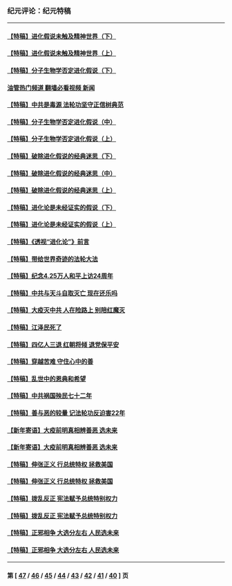 ### 纪元评论：纪元特稿
---
#### [【特稿】进化假说未触及精神世界（下）](../../pages/nsc424/n14048707.md?08180330) 
#### [【特稿】进化假说未触及精神世界（上）](../../pages/nsc424/n14042113.md?08180330) 
#### [【特稿】分子生物学否定进化假说（下）](../../pages/nsc424/n14038267.md?08180330) 
#### [油管热门频道 翻墙必看视频 新闻](ok?08180330)
#### [【特稿】中共是毒源 法轮功坚守正信树典范](../../pages/nsc424/n14037281.md?08180330) 
#### [【特稿】分子生物学否定进化假说（中）](../../pages/nsc424/n14035548.md?08180330) 
#### [【特稿】分子生物学否定进化假说（上）](../../pages/nsc424/n14032398.md?08180330) 
#### [【特稿】破除进化假说的经典迷思（下）](../../pages/nsc424/n14029015.md?08180330) 
#### [【特稿】破除进化假说的经典迷思（中）](../../pages/nsc424/n14027341.md?08180330) 
#### [【特稿】破除进化假说的经典迷思（上）](../../pages/nsc424/n14024749.md?08180330) 
#### [【特稿】进化论是未经证实的假说（下）](../../pages/nsc424/n14022170.md?08180330) 
#### [【特稿】进化论是未经证实的假说（上）](../../pages/nsc424/n14020737.md?08180330) 
#### [【特稿】《透视“进化论”》前言](../../pages/nsc424/n14019941.md?08180330) 
#### [【特稿】带给世界奇迹的法轮大法](../../pages/nsc424/n13994132.md?08180330) 
#### [【特稿】纪念4.25万人和平上访24周年](../../pages/nsc424/n13980883.md?08180330) 
#### [【特稿】中共与天斗自取灭亡 现在还乐吗](../../pages/nsc424/n13897482.md?08180330) 
#### [【特稿】大疫灭中共 人在险路上 别陪红魔灭](../../pages/nsc424/n13890697.md?08180330) 
#### [【特稿】江泽民死了](../../pages/nsc424/n13876300.md?08180330) 
#### [【特稿】四亿人三退 红朝将倾 退党保平安](../../pages/nsc424/n13794378.md?08180330) 
#### [【特稿】穿越苦难 守住心中的善](../../pages/nsc424/n13784979.md?08180330) 
#### [【特稿】乱世中的恩典和希望](../../pages/nsc424/n13734687.md?08180330) 
#### [【特稿】中共祸国殃民七十二年](../../pages/nsc424/n13272607.md?08180330) 
#### [【特稿】善与恶的较量 记法轮功反迫害22年](../../pages/nsc424/n13086597.md?08180330) 
#### [【新年寄语】大疫前明真相辨善恶 选未来](../../pages/nsc424/n12660855.md?08180330) 
#### [【新年寄语】大疫前明真相辨善恶 选未来](../../pages/nsc424/n12660855.md?08180330) 
#### [【特稿】伸张正义 行总统特权 拯救美国](../../pages/nsc424/n12616806.md?08180330) 
#### [【特稿】伸张正义 行总统特权 拯救美国](../../pages/nsc424/n12616806.md?08180330) 
#### [【特稿】拨乱反正 宪法赋予总统特别权力](../../pages/nsc424/n12598306.md?08180330) 
#### [【特稿】拨乱反正 宪法赋予总统特别权力](../../pages/nsc424/n12598306.md?08180330) 
#### [【特稿】正邪相争 大选分左右 人民选未来](../../pages/nsc424/n12545208.md?08180330) 
#### [【特稿】正邪相争 大选分左右 人民选未来](../../pages/nsc424/n12545208.md?08180330) 

---
#### 第 [ [47](./47.md?08180330) / [46](./46.md?08180330) / [45](./45.md?08180330) / [44](./44.md?08180330) / [43](./43.md?08180330) / [42](./42.md?08180330) / [41](./41.md?08180330) / [40](./40.md?08180330) ] 页
